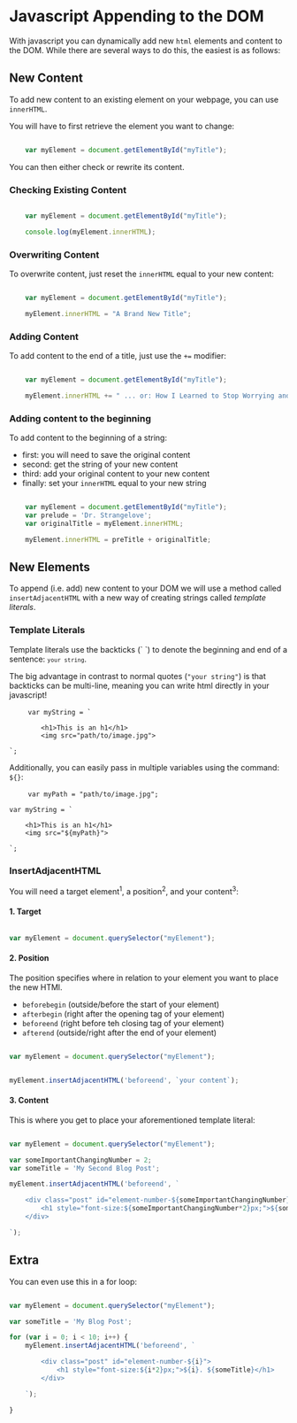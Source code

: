 # Javascript Appending to the DOM

With javascript you can dynamically add new `html` elements and content to the DOM. While there are several ways to do this, the easiest is as follows:

## New Content
To add new content to an existing element on your webpage, you can use `innerHTML`.

You will have to first retrieve the element you want to change:

```javascript

	var myElement = document.getElementById("myTitle");

```

You can then either check or rewrite its content. 

### Checking Existing Content

```javascript

	var myElement = document.getElementById("myTitle");

	console.log(myElement.innerHTML);

```


### Overwriting Content

To overwrite content, just reset the `innerHTML` equal to your new content:

```javascript

	var myElement = document.getElementById("myTitle");

	myElement.innerHTML = "A Brand New Title";

```


### Adding Content
To add content to the end of a title, just use the `+=` modifier:

```javascript

	var myElement = document.getElementById("myTitle");

	myElement.innerHTML += " ... or: How I Learned to Stop Worrying and Love the Bomb";

```


### Adding content to the beginning

To add content to the beginning of a string:
- first: you will need to save the original content 
- second: get the string of your new content
- third: add your original content to your new content
- finally: set your `innerHTML` equal to your new string

```javascript

	var myElement = document.getElementById("myTitle");
	var prelude = 'Dr. Strangelove';
	var originalTitle = myElement.innerHTML;

	myElement.innerHTML = preTitle + originalTitle;

```


## New Elements

To append (i.e. add) new content to your DOM we will use a method called `insertAdjacentHTML` with a new way of creating strings called *template literals*.

### Template Literals

Template literals use the backticks (\` \`) to denote the beginning and end of a sentence: <code>`your string`</code>.

The big advantage in contrast to normal quotes (`"your string"`) is that backticks can be multi-line, meaning you can write html directly in your javascript!

<pre>
	<code>var myString = `

		&#60;h1>This is an h1&#60;/h1>
		&#60;img src="path/to/image.jpg">

`;</code>
</pre>

Additionally, you can easily pass in multiple variables using the command: `${}`:

<pre>
	<code>var myPath = "path/to/image.jpg";

var myString = `

	&#60;h1>This is an h1&#60;/h1>
	&#60;img src="${myPath}">

`;</code>
</pre>

### InsertAdjacentHTML

You will need a target element<sup>1</sup>, a position<sup>2</sup>, and your content<sup>3</sup>:

#### 1. Target
```javascript

var myElement = document.querySelector("myElement");
```


#### 2. Position
The position specifies where in relation to your element you want to place the new HTMl. 
- `beforebegin` (outside/before the start of your element)
- `afterbegin` (right after the opening tag of your element)
- `beforeend` (right before teh closing tag of your element)
- `afterend` (outside/right after the end of your element)

```javascript

var myElement = document.querySelector("myElement");


myElement.insertAdjacentHTML('beforeend', `your content`);

```

#### 3. Content
This is where you get to place your aforementioned template literal:

```javascript

var myElement = document.querySelector("myElement");

var someImportantChangingNumber = 2;
var someTitle = 'My Second Blog Post';

myElement.insertAdjacentHTML('beforeend', `

	<div class="post" id="element-number-${someImportantChangingNumber}">
		<h1 style="font-size:${someImportantChangingNumber*2}px;">${someTitle}</h1>
	</div>

`);

```

## Extra 
You can even use this in a for loop:

```javascript

var myElement = document.querySelector("myElement");

var someTitle = 'My Blog Post';

for (var i = 0; i < 10; i++) {
	myElement.insertAdjacentHTML('beforeend', `

		<div class="post" id="element-number-${i}">
			<h1 style="font-size:${i*2}px;">${i}. ${someTitle}</h1>
		</div>

	`);	

}

```